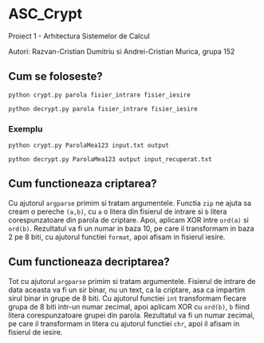 # ASC_Crypt

Proiect 1 - Arhitectura Sistemelor de Calcul

Autori: Razvan-Cristian Dumitriu si Andrei-Cristian Murica, grupa 152

## Cum se foloseste?

`python crypt.py parola fisier_intrare fisier_iesire`

`python decrypt.py parola fisier_intrare fisier_iesire`

### Exemplu

`python crypt.py ParolaMea123 input.txt output`

`python decrypt.py ParolaMea123 output input_recuperat.txt`

## Cum functioneaza criptarea?

Cu ajutorul `argparse` primim si tratam argumentele. Functia `zip` ne ajuta sa cream o pereche `(a,b)`, cu `a` o litera din fisierul de intrare si `b` litera corespunzatoare din parola de criptare. Apoi, aplicam XOR intre `ord(a)` si `ord(b)`. Rezultatul va fi un numar in baza 10, pe care il transformam in baza 2 pe 8 biti, cu ajutorul functiei `format`, apoi afisam in fisierul iesire.

## Cum functioneaza decriptarea?

Tot cu ajutorul `argparse` primim si tratam argumentele. Fisierul de intrare de data aceasta va fi un sir binar, nu un text, ca la criptare, asa ca impartim sirul binar in grupe de 8 biti. Cu ajutorul functiei `int` transformam fiecare grupa de 8 biti intr-un numar zecimal, apoi aplicam XOR cu `ord(b)`, `b` fiind litera corespunzatoare grupei din parola. Rezultatul va fi un numar zecimal, pe care il transformam in litera cu ajutorul functiei `chr`, apoi il afisam in fisierul de iesire.
